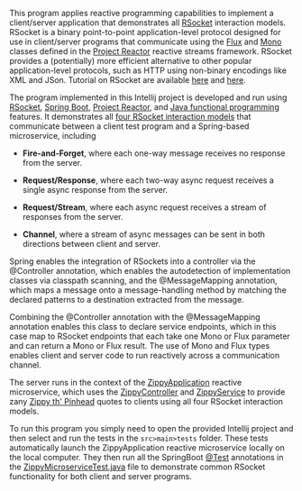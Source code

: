 This program applies reactive programming capabilities to implement a
client/server application that demonstrates all
[RSocket](https://rsocket.io) interaction models.  RSocket is a binary
point-to-point application-level protocol designed for use in
client/server programs that communicate using the
[Flux](https://projectreactor.io/docs/core/release/api/reactor/core/publisher/Flux.html)
and
[Mono](https://projectreactor.io/docs/core/release/api/reactor/core/publisher/Mono.html)
classes defined in the [Project Reactor](https://projectreactor.io/)
reactive streams framework.  RSocket provides a (potentially) more
efficient alternative to other popular application-level protocols,
such as HTTP using non-binary encodings like XML and JSon.  Tutorial
on RSocket are available [here](https://www.baeldung.com/rsocket) and
[here](https://spring.io/blog/2020/03/02/getting-started-with-rsocket-spring-boot-server).

The program implemented in this Intellij project is developed and run
using [RSocket](https://rsocket.io), [Spring
Boot](https://spring.io/projects/spring-boot), [Project
Reactor](https://projectreactor.io), and [Java functional
programming](http://www.dre.vanderbilt.edu/~schmidt/cs253/) features.
It demonstrates all [four RSocket interaction
models](https://docs.spring.io/spring-framework/docs/current/reference/pdf/rsocket.pdf)
that communicate between a client test program and a Spring-based
microservice, including

* **Fire-and-Forget**, where each one-way message receives no response
  from the server.

* **Request/Response**, where each two-way async request receives a single
  async response from the server.

* **Request/Stream**, where each async request receives a stream of
  responses from the server.

* **Channel**, where a stream of async messages can be sent in both
  directions between client and server.

Spring enables the integration of RSockets into a controller via the
@Controller annotation, which enables the autodetection of
implementation classes via classpath scanning, and the @MessageMapping
annotation, which maps a message onto a message-handling method by
matching the declared patterns to a destination extracted from the
message.

Combining the @Controller annotation with the @MessageMapping
annotation enables this class to declare service endpoints, which in
this case map to RSocket endpoints that each take one Mono or Flux
parameter and can return a Mono or Flux result.  The use of Mono and
Flux types enables client and server code to run reactively across a
communication channel.

The server runs in the context of the
[ZippyApplication](src/main/java/zippyisms/application/ZippyApplication.java)
reactive microservice, which uses the
[ZippyController](src/main/java/zippyisms/controller/ZippyController.java)
and [ZippyService](src/main/java/zippyisms/service/ZippyService.java)
to provide zany [Zippy th'
Pinhead](https://en.wikipedia.org/wiki/Zippy_the_Pinhead) quotes to
clients using all four RSocket interaction models.

To run this program you simply need to open the provided Intellij
project and then select and run the tests in the `src>main>tests`
folder. These tests automatically launch the ZippyApplication reactive
microservice locally on the local computer. They then run all the
SpringBoot [@Test](https://www.baeldung.com/spring-boot-testing)
annotations in the
[ZippyMicroserviceTest.java](src/test/java/zippyisms/application/ZippyMicroserviceTest.java)
file to demonstrate common RSocket functionality for both client and
server programs.

